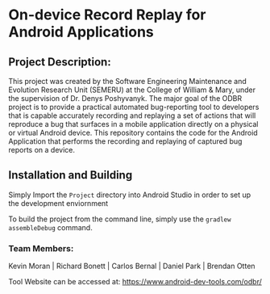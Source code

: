 # On-device Record Replay for Android Applications

## Project Description:

This project was created by the Software Engineering Maintenance and Evolution Research Unit (SEMERU) at the College of William & Mary, under the supervision of Dr. Denys Poshyvanyk.  The major goal of the ODBR project is to provide a practical automated bug-reporting tool to developers that is capable accurately recording and replaying a set of actions that will reproduce a bug that surfaces in a mobile application directly on a physical or virtual Android device.  This repository contains the code for the Android Application that performs the recording and replaying of captured bug reports on a device.

## Installation and Building

Simply Import the `Project` directory into Android Studio in order to set up the development enviornment

To build the project from the command line, simply use the `gradlew assembleDebug` command.

### Team Members:
Kevin Moran | Richard Bonett | Carlos Bernal | Daniel Park | Brendan Otten

Tool Website can be accessed at: https://www.android-dev-tools.com/odbr/
